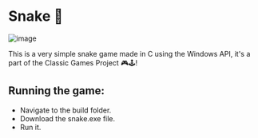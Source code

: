 # Snake 🐍

![image](https://user-images.githubusercontent.com/98660020/232245093-c93d7208-d08a-4267-b42f-36b8e014421a.png)

This is a very simple snake game made in C using the Windows API, it's a part of the Classic Games Project 🎮🕹!

## Running the game:

- Navigate to the build folder.
- Download the snake.exe file.
- Run it.
